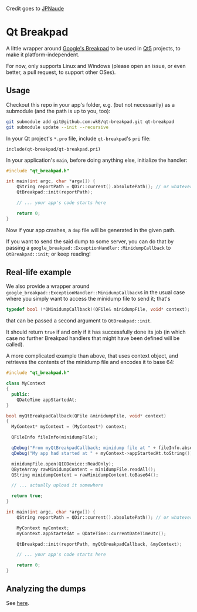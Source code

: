 Credit goes to [JPNaude](https://github.com/JPNaude/dev_notes/wiki/Using-Google-Breakpad-with-Qt)

# Qt Breakpad

A little wrapper around [Google's
Breakpad](https://chromium.googlesource.com/breakpad/breakpad/) to
be used in [Qt5](http://www.qt.io/) projects, to make it platform-independent.

For now, only supports Linux and Windows (please open an issue, or even better,
a pull request, to support other OSes).

## Usage

Checkout this repo in your app's folder, e.g. (but not
necessarily) as a submodule (and the path is up to you, too):

```bash
git submodule add git@github.com:wk8/qt-breakpad.git qt-breakpad
git submodule update --init --recursive
```

In your Qt project's `*.pro` file, include `qt-breakpad`'s `pri` file:
```
include(qt-breakpad/qt-breakpad.pri)
```

In your application's `main`, before doing anything else, initialize the handler:

```cpp
#include "qt_breakpad.h"

int main(int argc, char *argv[]) {
    QString reportPath = QDir::current().absolutePath(); // or whatever else you want, but it must exist
    QtBreakpad::init(reportPath);

    // ... your app's code starts here

    return 0;
}
```

Now if your app crashes, a `dmp` file will be generated in the given path.

If you want to send the said dump to some server, you can do
that by passing a
`google_breakpad::ExceptionHandler::MinidumpCallback` to
`QtBreakpad::init`; or keep reading!

## Real-life example

We also provide a wrapper around
`google_breakpad::ExceptionHandler::MinidumpCallback`s in the
usual case where you simply want to access the minidump file to
send it; that's
```cpp
typedef bool (*QMinidumpCallback)(QFile& minidumpFile, void* context);
```
that can be passed a second argument to `QtBreakpad::init`.

It should return `true` if and only if it has successfully done
its job (in which case no further Breakpad handlers that might
have been defined will be called).

A more complicated example than above, that uses context object,
and retrieves the contents of the minidump file and encodes it to
base 64:

```cpp
#include "qt_breakpad.h"

class MyContext
{
  public:
    QDateTime appStartedAt;
}

bool myQtBreakpadCallback(QFile &minidumpFile, void* context)
{
  MyContext* myContext = (MyContext*) context;

  QFileInfo fileInfo(minidumpFile);

  qDebug("From myQtBreakpadCallback; minidump file at " + fileInfo.absoluteFilePath());
  qDebug("My app had started at " + myContext->appStartedAt.toString());

  minidumpFile.open(QIODevice::ReadOnly);
  QByteArray rawMinidumpContent = minidumpFile.readAll();
  QString minidumpContent = rawMinidumpContent.toBase64();

  // ... actually upload it somewhere

  return true;
}

int main(int argc, char *argv[]) {
    QString reportPath = QDir::current().absolutePath(); // or whatever else you want, but it must exist

    MyContext myContext;
    myContext.appStartedAt = QDateTime::currentDateTimeUtc();

    QtBreakpad::init(reportPath, myQtBreakpadCallback, &myContext);

    // ... your app's code starts here

    return 0;
}
```

## Analyzing the dumps

See [here](https://github.com/JPNaude/dev_notes/wiki/Using-Google-Breakpad-with-Qt).
